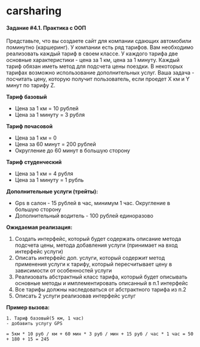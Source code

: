 # carsharing

#### Задание #4.1. Практика с ООП

Представьте, что вы создаете сайт для компании сдающих автомобили поминутно (каршеринг). У компании есть ряд тарифов. Вам необходимо реализовать каждый тариф в своем классе. У каждого тарифа две основные характеристики - цена за 1 км, цена за 1 минуту. Каждый тариф обязан иметь метод для подсчета цены поездки. В некоторых тарифах возможно использование дополнительных услуг. Ваша задача - посчитать цену, которую получит пользователь, если проедет Х км и Y минут по тарифу Z.

**Тариф базовый**

- Цена за 1 км = 10 рублей
- Цена за 1 минуту = 3 рубля

**Тариф почасовой**

- Цена за 1 км = 0
- Цена за 60 минут = 200 рублей
- Округление до 60 минут в большую сторону

**Тариф студенческий**

- Цена за 1 км = 4 рубля
- Цена за 1 минуту = 1 рубль

**Дополнительные услуги (трейты):**

- Gps в салон - 15 рублей в час, минимум 1 час. Округление в большую сторону
- Дополнительный водитель - 100 рублей единоразово

**Ожидаемая реализация:**

1. Создать интерфейс, который будет содержать описание метода подсчета цены, метода добавления услуги (принимает на вход интерфейс услуги)
2. Описать интерфейс доп. услуги, который содержит метод применения услуги к тарифу, который пересчитывает цену в зависимости от особенностей услуги
3. Реализовать абстрактный класс тарифа, который будет описывать основные методы и имплементировать описанный в п.1 интерфейс
4. Все тарифы должны наследоваться от абстрактного тарифа из п.2
5. Описать 2 услуги реализовав интерфейс услуг

**Пример вызова:**

```
1. Тариф базовый(5 км, 1 час)
- добавить услугу GPS

= 5км * 10 руб / км + 60 мин * 3 руб / мин + 15 руб / час * 1 час = 50 + 180 + 15 = 245
```